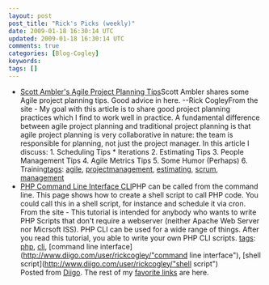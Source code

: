 ```yaml
---           
layout: post
post_title: "Rick's Picks (weekly)"
date: 2009-01-18 16:30:14 UTC
updated: 2009-01-18 16:30:14 UTC
comments: true
categories: [Blog-Cogley]
keywords: 
tags: []
---
```

 
- [Scott Ambler's Agile Project Planning Tips](http://www.ambysoft.com/essays/agileProjectPlanning.html)Scott Ambler shares some Agile project planning tips. Good advice in here. --Rick CogleyFrom the site - My goal with this article is to share good project planning practices which I find to work well in practice.  A fundamental difference between agile project planning and traditional project planning is that agile project planning is very collaborative in nature: the team is responsible for planning, not just the project manager.  In this article I discuss:   1. Scheduling Tips          * Iterations   2. Estimating Tips   3. People Management Tips   4. Agile Metrics Tips   5. Some Humor (Perhaps)   6. Training[tags](http://www.diigo.com/cloud/rickcogley): [agile](http://www.diigo.com/user/rickcogley/agile), [projectmanagement](http://www.diigo.com/user/rickcogley/projectmanagement), [estimating](http://www.diigo.com/user/rickcogley/estimating), [scrum](http://www.diigo.com/user/rickcogley/scrum), [management](http://www.diigo.com/user/rickcogley/management)
- [PHP Command Line Interface CLI](http://www.php-cli.com/php-cli-tutorial.shtml)PHP can be called from the command line. This page shows how to create a shell script to call PHP code. You could call this in a shell script, for instance and schedule it via cron. From the site - This tutorial is intended for anybody who wants to write PHP Scripts that don't require a webserver (neither Apache Web Server nor Micrsoft ISS). PHP CLI can be used for a wide range of things. After you read this tutorial, you able to write your own PHP CLI scripts. [tags](http://www.diigo.com/cloud/rickcogley): [php](http://www.diigo.com/user/rickcogley/php), [cli](http://www.diigo.com/user/rickcogley/cli), [command line interface](http://www.diigo.com/user/rickcogley/"command line interface"), [shell script](http://www.diigo.com/user/rickcogley/"shell script")
<br />Posted from [Diigo](http://www.diigo.com). The rest of my [favorite links](http://www.diigo.com/user/rickcogley) are here.